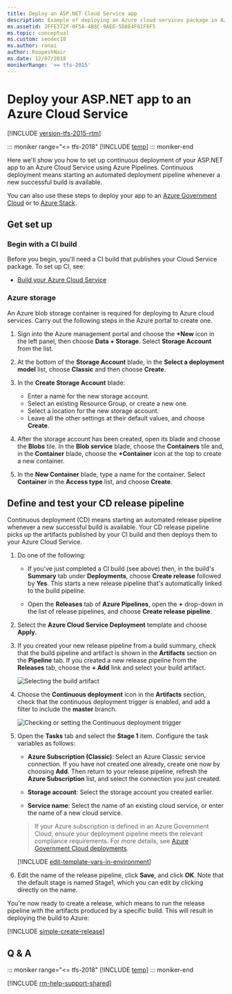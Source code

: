```yaml
---
title: Deploy an ASP.NET Cloud Service app 
description: Example of deploying an Azure cloud services package in Azure Pipelines or Team Foundation Server
ms.assetid: 2FFE372F-0F5A-4B8C-9AEE-5D8E4F61F6F5
ms.topic: conceptual
ms.custom: seodec18
ms.author: ronai
author: RoopeshNair
ms.date: 12/07/2018
monikerRange: '>= tfs-2015'
---
```


# Deploy your ASP.NET app to an Azure Cloud Service

[!INCLUDE [version-tfs-2015-rtm](../../includes/version-tfs-2015-rtm.md)]

::: moniker range="<= tfs-2018"
[!INCLUDE [temp](../../includes/concept-rename-note.md)]
::: moniker-end

Here we'll show you how to set up continuous deployment of your ASP.NET app to an Azure Cloud Service using Azure Pipelines.
Continuous deployment means starting an automated deployment pipeline whenever a new successful build is available.

You can also use these steps to deploy your app to an [Azure Government Cloud](../../library/government-cloud.md)
or to [Azure Stack](../../targets/azure-stack.md).

## Get set up

### Begin with a CI build

Before you begin, you'll need a CI build that publishes your Cloud Service package. To set up CI, see:

* [Build your Azure Cloud Service](../aspnet/build-aspnet-cloudservice.md)

### Azure storage

An Azure blob storage container is required for deploying to Azure cloud services.
Carry out the following steps in the Azure portal to create one.

1.  Sign into the Azure management portal and choose the
    **+New** icon in the left panel, then choose
    **Data + Storage**. Select **Storage Account** from the list.

1.  At the bottom of the **Storage Account** blade, in the
    **Select a deployment model** list, choose
    **Classic** and then choose **Create**.

1.  In the **Create Storage Account** blade:

    * Enter a name for the new storage account.
    * Select an existing Resource Group, or create a new one.
    * Select a location for the new storage account.
    * Leave all the other settings at their default values, and choose **Create**.<p />

1.  After the storage account has been created, open its
    blade and choose the **Blobs** tile. In the
    **Blob service** blade, choose the **Containers** tile and,
    in the **Container** blade, choose the **+Container** icon at the top to create a new container.

1.  In the **New Container** blade, type a name for the container.
    Select **Container** in the **Access type** list, and choose **Create**.

<h2 id="cd">Define and test your CD release pipeline</h2>

Continuous deployment (CD) means starting an automated release pipeline whenever a new successful build is available. Your CD release pipeline picks up the artifacts published by your CI build and then deploys them to your Azure Cloud Service.

1.  Do one of the following:

    * If you've just completed a CI build (see above) then, in the build's
      **Summary** tab under **Deployments**, choose **Create release** followed by **Yes**.
      This starts a new release pipeline that's automatically linked to the build pipeline.

    * Open the **Releases** tab of **Azure Pipelines**, open the **+** drop-down
      in the list of release pipelines, and choose **Create release pipeline**.

1.  Select the **Azure Cloud Service Deployment** template and choose **Apply**.

1.  If you created your new release pipeline from a build summary, check that the build pipeline
    and artifact is shown in the **Artifacts** section on the **Pipeline** tab. If you created a new
    release pipeline from the **Releases** tab, choose the **+ Add** link and select your build artifact.

    ![Selecting the build artifact](../media/confirm-or-add-artifact.png)

1.  Choose the **Continuous deployment** icon in the **Artifacts** section, check that the continuous deployment trigger is enabled,
    and add a filter to include the **master** branch.

    ![Checking or setting the Continuous deployment trigger](../media/confirm-or-set-cd-trigger.png)

1.  Open the **Tasks** tab and select the **Stage 1** item. Configure the task variables as follows:

    * **Azure Subscription (Classic)**: Select an Azure Classic service connection. If you have not created one already, create one now by choosing **Add**. Then return to your release pipeline, refresh the **Azure Subscription** list, and select the connection you just created.

    * **Storage account**: Select the storage account you created earlier.

    * **Service name**: Select the name of an existing cloud service, or enter the name of a new cloud service.<p />

    > If your Azure subscription is defined in an Azure Government Cloud, ensure your deployment pipeline meets the relevant compliance requirements. For more details, see [Azure Government Cloud deployments](../../library/government-cloud.md).

    [!INCLUDE [edit-template-vars-in-environment](../includes/edit-template-vars-in-environment.md)]

1.  Edit the name of the release pipeline, click **Save**, and click **OK**. Note that the default stage is named Stage1, which you can edit by clicking directly on the name.

You're now ready to create a release, which means to run the release pipeline with the artifacts produced by a specific build. This will result in deploying the build to Azure:

[!INCLUDE [simple-create-release](../includes/simple-create-release.md)]

## Q & A

<!-- BEGINSECTION class="md-qanda" -->

::: moniker range="<= tfs-2018"
[!INCLUDE [temp](../../includes/qa-versions.md)]
::: moniker-end

<!-- ENDSECTION -->

[!INCLUDE [rm-help-support-shared](../../includes/rm-help-support-shared.md)]
